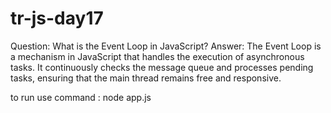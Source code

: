 # tr-js-day17
Question: What is the Event Loop in JavaScript?
Answer: The Event Loop is a mechanism in JavaScript that handles the execution of asynchronous tasks. It continuously checks the message queue and processes pending tasks, ensuring that the main thread remains free and responsive.

to run use command : node app.js

